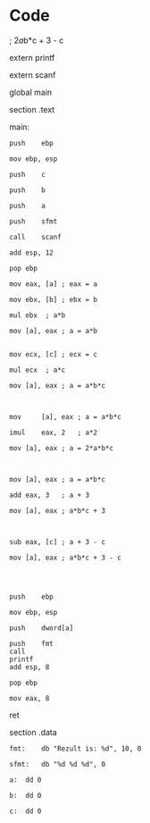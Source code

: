# Code
; 2*a*b*c + 3 - c

extern	printf

extern	scanf

global	main

section	.text



main:

	
	push	ebp
	
	mov	ebp, esp
	
	push	c
	
	push	b
	
	push	a
	
	push	sfmt
	
	call	scanf
	
	add	esp, 12
	
	pop	ebp
	
	mov	eax, [a] ; eax = a
	
	mov	ebx, [b] ; ebx = b
	
	mul	ebx	 ; a*b

	mov	[a], eax ; a = a*b

	
	mov	ecx, [c] ; ecx = c
	
	mul	ecx	 ; a*c
	
	mov	[a], eax ; a = a*b*c


	
	mov 	[a], eax ; a = a*b*c
	
	imul	eax, 2	 ; a*2
	
	mov	[a], eax ; a = 2*a*b*c

	

	mov	[a], eax ; a = a*b*c
	
	add	eax, 3	 ; a + 3
	
	mov	[a], eax ; a*b*c + 3
	

	
	sub	eax, [c] ; a + 3 - c
	
	mov	[a], eax ; a*b*c + 3 - c



	
	push	ebp
	
	mov	ebp, esp
	
	push	dword[a]
	
	push	fmt
	call	
	printf
	add	esp, 8
	
	pop	ebp
	
	mov	eax, 8
	
ret



section	.data
	
	fmt:	db "Rezult is: %d", 10, 0
	
	sfmt:	db "%d %d %d", 0
	
	a:	dd 0
	
	b:	dd 0	
	
	c:	dd 0
